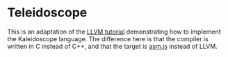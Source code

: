 Teleidoscope
============

This is an adaptation of the [LLVM
tutorial](http://llvm.org/docs/tutorial/index.html) demonstrating how to
implement the Kaleidoscope language. The difference here is that the compiler
is written in C instead of C++, and that the target is
[asm.js](http://asmjs.org/) instead of LLVM.
